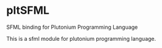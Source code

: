 # pltSFML
SFML binding for Plutonium Programming Language

This is a sfml module for plutonium programming language.
